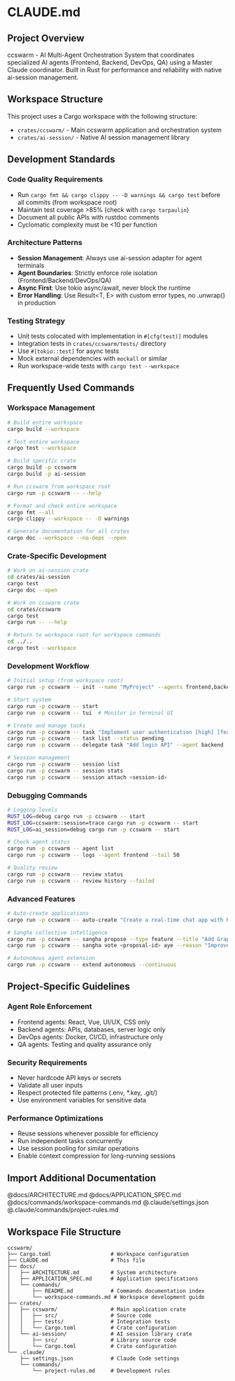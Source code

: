 # CLAUDE.md

## Project Overview

ccswarm - AI Multi-Agent Orchestration System that coordinates specialized AI agents (Frontend, Backend, DevOps, QA) using a Master Claude coordinator. Built in Rust for performance and reliability with native ai-session management.

## Workspace Structure

This project uses a Cargo workspace with the following structure:
- `crates/ccswarm/` - Main ccswarm application and orchestration system
- `crates/ai-session/` - Native AI session management library

## Development Standards

### Code Quality Requirements
- Run `cargo fmt && cargo clippy -- -D warnings && cargo test` before all commits (from workspace root)
- Maintain test coverage >85% (check with `cargo tarpaulin`)
- Document all public APIs with rustdoc comments
- Cyclomatic complexity must be <10 per function

### Architecture Patterns
- **Session Management**: Always use ai-session adapter for agent terminals
- **Agent Boundaries**: Strictly enforce role isolation (Frontend/Backend/DevOps/QA)
- **Async First**: Use tokio async/await, never block the runtime
- **Error Handling**: Use Result<T, E> with custom error types, no .unwrap() in production

### Testing Strategy
- Unit tests colocated with implementation in `#[cfg(test)]` modules
- Integration tests in `crates/ccswarm/tests/` directory
- Use `#[tokio::test]` for async tests
- Mock external dependencies with `mockall` or similar
- Run workspace-wide tests with `cargo test --workspace`

## Frequently Used Commands

### Workspace Management
```bash
# Build entire workspace
cargo build --workspace

# Test entire workspace
cargo test --workspace

# Build specific crate
cargo build -p ccswarm
cargo build -p ai-session

# Run ccswarm from workspace root
cargo run -p ccswarm -- --help

# Format and check entire workspace
cargo fmt --all
cargo clippy --workspace -- -D warnings

# Generate documentation for all crates
cargo doc --workspace --no-deps --open
```

### Crate-Specific Development
```bash
# Work on ai-session crate
cd crates/ai-session
cargo test
cargo doc --open

# Work on ccswarm crate
cd crates/ccswarm
cargo test
cargo run -- --help

# Return to workspace root for workspace commands
cd ../..
cargo test --workspace
```

### Development Workflow
```bash
# Initial setup (from workspace root)
cargo run -p ccswarm -- init --name "MyProject" --agents frontend,backend

# Start system
cargo run -p ccswarm -- start
cargo run -p ccswarm -- tui  # Monitor in terminal UI

# Create and manage tasks
cargo run -p ccswarm -- task "Implement user authentication [high] [feature]"
cargo run -p ccswarm -- task list --status pending
cargo run -p ccswarm -- delegate task "Add login API" --agent backend

# Session management
cargo run -p ccswarm -- session list
cargo run -p ccswarm -- session stats
cargo run -p ccswarm -- session attach <session-id>
```

### Debugging Commands
```bash
# Logging levels
RUST_LOG=debug cargo run -p ccswarm -- start
RUST_LOG=ccswarm::session=trace cargo run -p ccswarm -- start
RUST_LOG=ai_session=debug cargo run -p ccswarm -- start

# Check agent status
cargo run -p ccswarm -- agent list
cargo run -p ccswarm -- logs --agent frontend --tail 50

# Quality review
cargo run -p ccswarm -- review status
cargo run -p ccswarm -- review history --failed
```

### Advanced Features
```bash
# Auto-create applications
cargo run -p ccswarm -- auto-create "Create a real-time chat app with React and WebSockets"

# Sangha collective intelligence
cargo run -p ccswarm -- sangha propose --type feature --title "Add GraphQL support"
cargo run -p ccswarm -- sangha vote <proposal-id> aye --reason "Improves API flexibility"

# Autonomous agent extension
cargo run -p ccswarm -- extend autonomous --continuous
```

## Project-Specific Guidelines

### Agent Role Enforcement
- Frontend agents: React, Vue, UI/UX, CSS only
- Backend agents: APIs, databases, server logic only
- DevOps agents: Docker, CI/CD, infrastructure only
- QA agents: Testing and quality assurance only

### Security Requirements
- Never hardcode API keys or secrets
- Validate all user inputs
- Respect protected file patterns (.env, *.key, .git/)
- Use environment variables for sensitive data

### Performance Optimizations
- Reuse sessions whenever possible for efficiency
- Run independent tasks concurrently
- Use session pooling for similar operations
- Enable context compression for long-running sessions

## Import Additional Documentation
@docs/ARCHITECTURE.md
@docs/APPLICATION_SPEC.md
@docs/commands/workspace-commands.md
@.claude/settings.json
@.claude/commands/project-rules.md

## Workspace File Structure
```
ccswarm/
├── Cargo.toml                   # Workspace configuration
├── CLAUDE.md                    # This file
├── docs/
│   ├── ARCHITECTURE.md          # System architecture
│   ├── APPLICATION_SPEC.md      # Application specifications
│   └── commands/
│       ├── README.md            # Commands documentation index
│       └── workspace-commands.md # Workspace development guide
├── crates/
│   ├── ccswarm/                 # Main application crate
│   │   ├── src/                 # Source code
│   │   ├── tests/               # Integration tests
│   │   └── Cargo.toml           # Crate configuration
│   └── ai-session/              # AI session library crate
│       ├── src/                 # Library source code
│       └── Cargo.toml           # Crate configuration
└── .claude/
    ├── settings.json            # Claude Code settings
    └── commands/
        └── project-rules.md     # Development rules
```